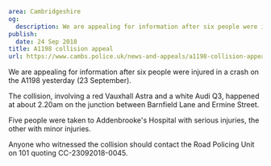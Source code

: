 ```yaml
area: Cambridgeshire
og:
  description: We are appealing for information after six people were injured in a crash on the A1198 yesterday (23 September).
publish:
  date: 24 Sep 2018
title: A1198 collision appeal
url: https://www.cambs.police.uk/news-and-appeals/a1198-collision-appeal
```

We are appealing for information after six people were injured in a crash on the A1198 yesterday (23 September).

The collision, involving a red Vauxhall Astra and a white Audi Q3, happened at about 2.20am on the junction between Barnfield Lane and Ermine Street.

Five people were taken to Addenbrooke's Hospital with serious injuries, the other with minor injuries.

Anyone who witnessed the collision should contact the Road Policing Unit on 101 quoting CC-23092018-0045.
